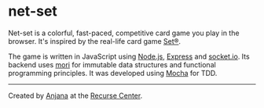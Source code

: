 # net-set

Net-set is a colorful, fast-paced, competitive card game you play in the browser. It's inspired by the real-life card game [Set®](https://en.wikipedia.org/wiki/Set_(game)).

The game is written in JavaScript using [Node.js](https://nodejs.org/), [Express](http://expressjs.com/) and [socket.io](http://socket.io/). Its backend uses [mori](http://swannodette.github.io/mori/) for immutable data structures and functional programming principles.  It was developed using [Mocha](https://mochajs.org) for TDD.

---
Created by [Anjana](https://github.com/vakila) at the [Recurse Center](http://www.recurse.com).

